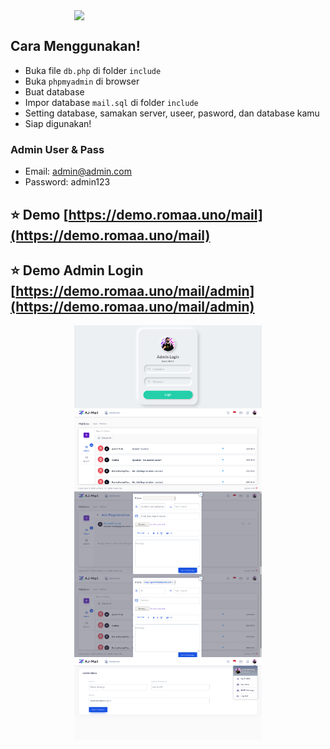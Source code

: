 
<img src="http://icbt.lk/skillsnthrills/wp-content/uploads/2020/11/263771650022212.png" style="display: block; margin-left: auto; margin-right: auto;" width=300px>

## Cara Menggunakan!

- Buka file `db.php` di folder `include`
- Buka `phpmyadmin` di browser
- Buat database
- Impor database `mail.sql` di folder `include`
- Setting database, samakan server, useer, pasword, dan database kamu
- Siap digunakan!

### Admin User & Pass

 - Email: admin@admin.com
 - Password: admin123

## ⭐️ Demo [https://demo.romaa.uno/mail](https://demo.romaa.uno/mail)
## ⭐️ Demo Admin Login [https://demo.romaa.uno/mail/admin](https://demo.romaa.uno/mail/admin)
<img src="https://raw.githubusercontent.com/romaaji/mailbox/master/Screenshot_2021-03-26%20Screenshot.png" style="display: block; margin-left: auto; margin-right: auto;" width=300px>
<img src="https://raw.githubusercontent.com/romaaji/mailbox/master/Screenshot_2021-03-26%20AJ-Email%20Application.png" style="display: block; margin-left: auto; margin-right: auto;" width=300px>
<img src="https://raw.githubusercontent.com/romaaji/mailbox/master/Screenshot_2021-03-26%20AJ-Email%20Application(4).png" style="display: block; margin-left: auto; margin-right: auto;" width=300px>
<img src="https://raw.githubusercontent.com/romaaji/mailbox/master/Screenshot_2021-03-26%20AJ-Email%20Application(3).png" style="display: block; margin-left: auto; margin-right: auto;" width=300px>
<img src="https://raw.githubusercontent.com/romaaji/mailbox/master/Screenshot_2021-03-26%20AJ-Email%20Application(2).png" style="display: block; margin-left: auto; margin-right: auto;" width=300px>
